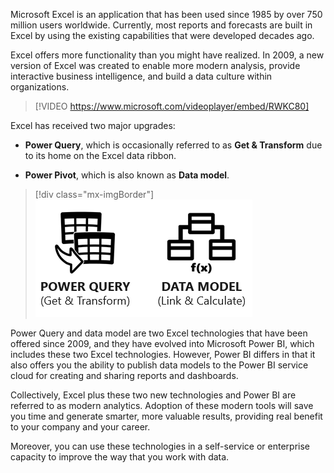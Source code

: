 Microsoft Excel is an application that has been used since 1985 by over 750 million users worldwide. Currently, most reports and forecasts are built in Excel by using the existing capabilities that were developed decades ago.

Excel offers more functionality than you might have realized. In 2009, a new version of Excel was created to enable more modern analysis, provide interactive business intelligence, and build a data culture within organizations.

> [!VIDEO https://www.microsoft.com/videoplayer/embed/RWKC80]

Excel has received two major upgrades:

-   **Power Query**, which is occasionally referred to as **Get & Transform** due to its home on the Excel data ribbon.

-   **Power Pivot**, which is also known as **Data model**.

> [!div class="mx-imgBorder"]
> ![Two major upgrades for Excel are Power Query and data Mmodel.](../media/upgrades.png)

Power Query and data model are two Excel technologies that have been offered since 2009, and they have evolved into Microsoft Power BI, which includes these two Excel technologies. However, Power BI differs in that it also offers you the ability to publish data models to the Power BI service cloud for creating and sharing reports and dashboards.

Collectively, Excel plus these two new technologies and Power BI are referred to as modern analytics. Adoption of these modern tools will save you time and generate smarter, more valuable results, providing real benefit to your company and your career.

Moreover, you can use these technologies in a self-service or enterprise capacity to improve the way that you work with data.


